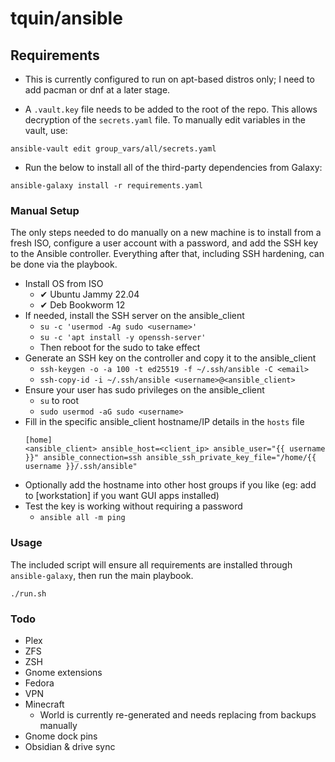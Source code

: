 # tquin/ansible

## Requirements

* This is currently configured to run on apt-based distros only; I need to add pacman or dnf at a later stage.

* A `.vault.key` file needs to be added to the root of the repo. This allows decryption of the `secrets.yaml` file. To manually edit variables in the vault, use:
```
ansible-vault edit group_vars/all/secrets.yaml
```

* Run the below to install all of the third-party dependencies from Galaxy:
```
ansible-galaxy install -r requirements.yaml
```

### Manual Setup

The only steps needed to do manually on a new machine is to install from a fresh ISO, configure a user account with a password, and add the SSH key to the Ansible controller. Everything after that, including SSH hardening, can be done via the playbook.

* Install OS from ISO
  * ✔ Ubuntu Jammy 22.04
  * ✔ Deb Bookworm 12
* If needed, install the SSH server on the ansible_client
  * `su -c 'usermod -Ag sudo <username>'`
  * `su -c 'apt install -y openssh-server'`
  * Then reboot for the sudo to take effect
* Generate an SSH key on the controller and copy it to the ansible_client
  * `ssh-keygen -o -a 100 -t ed25519 -f ~/.ssh/ansible -C <email>`
  * `ssh-copy-id -i ~/.ssh/ansible <username>@<ansible_client>`
* Ensure your user has sudo privileges on the ansible_client
  * `su` to root
  * `sudo usermod -aG sudo <username>`
* Fill in the specific ansible_client hostname/IP details in the `hosts` file
  ```
  [home]
  <ansible_client> ansible_host=<client_ip> ansible_user="{{ username }}" ansible_connection=ssh ansible_ssh_private_key_file="/home/{{ username }}/.ssh/ansible"
  ```
* Optionally add the hostname into other host groups if you like (eg: add to [workstation] if you want GUI apps installed)
* Test the key is working without requiring a password
  * `ansible all -m ping`

### Usage

The included script will ensure all requirements are installed through `ansible-galaxy`, then run the main playbook.
```
./run.sh
```

### Todo

- Plex
- ZFS
- ZSH
- Gnome extensions
- Fedora
- VPN
- Minecraft 
  - World is currently re-generated and needs replacing from backups manually
- Gnome dock pins
- Obsidian & drive sync
